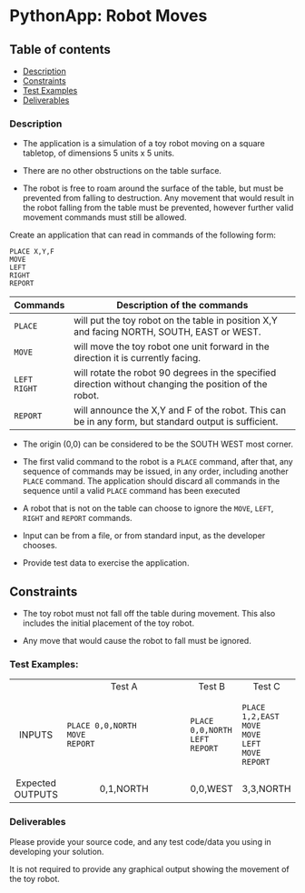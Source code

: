 # PythonApp: Robot Moves




## Table of contents
* [Description](#description)
* [Constraints](#constraints)
* [Test Examples](#test-examples)
* [Deliverables](#deliverables)

### Description

* The application is a simulation of a toy robot moving on a square tabletop, of dimensions 5 units x 5 units.

* There are no other obstructions on the table surface.

* The robot is free to roam around the surface of the table, but must be prevented from falling to destruction. Any movement that would result in the robot falling from the table must be prevented, however further valid movement commands must still be allowed.

Create an application that can read in commands of the following form:
```
PLACE X,Y,F
MOVE
LEFT
RIGHT
REPORT
```
<!-- ####################################################################### -->
| Commands  | Description of the commands |
| :--------  | -------- |
| ```PLACE```| will put the toy robot on the table in position X,Y and facing NORTH, SOUTH, EAST or WEST. |
| ```MOVE```| will move the toy robot one unit forward in the direction it is currently facing. |
| ```LEFT```<br /> ```RIGHT```| will rotate the robot 90 degrees in the specified direction without changing the position of the robot. |
| ```REPORT```| will announce the X,Y and F of the robot. This can be in any form, but standard output is sufficient. |
<!-- ####################################################################### -->

* The origin (0,0) can be considered to be the SOUTH WEST most corner.

* The first valid command to the robot is a `PLACE` command, after that, any sequence of commands may be issued, in any order, including another `PLACE` command. The application should discard all commands in the sequence until a valid `PLACE` command has been executed

* A robot that is not on the table can choose to ignore the `MOVE`, `LEFT`, `RIGHT` and `REPORT` commands.

* Input can be from a file, or from standard input, as the developer chooses.

* Provide test data to exercise the application.

## Constraints

* The toy robot must not fall off the table during movement. This also includes the initial placement of the toy robot.

* Any move that would cause the robot to fall must be ignored.

### Test Examples:

<!-- ####################################################################### -->
<div >
  <table >

  <!-- ----------------------------------------------------- -->
  <!-- ROW 0 -->
  <tr align="center">
  <td> </td> <td style="width:100%"> Test A </td> <td> Test B </td> <td> Test C </td>
  </tr>

  <!-- ----------------------------------------------------- -->
  <!-- ROW 1 -->
  <tr align="center">

  <td> INPUTS </td>
  <td align="left">

  ```
  PLACE 0,0,NORTH
  MOVE
  REPORT
  ```

  </td>

  <td align="left">


  ```
  PLACE 0,0,NORTH
  LEFT
  REPORT
  ```

  </td>

  <td align="left">


  ```
  PLACE 1,2,EAST
  MOVE
  MOVE
  LEFT
  MOVE
  REPORT
  ```

  </td>

  </tr>

  <!-- ----------------------------------------------------- -->
  <!-- ROW 2 -->
  <tr align="center">

  <td> Expected<br>OUTPUTS </td>

  <td>
  0,1,NORTH
  </td>

  <td>
  0,0,WEST
  </td>

  <td>
  3,3,NORTH
  </td>
  </tr>

  </table>
</div>
<!-- ####################################################################### -->

### Deliverables

Please provide your source code, and any test code/data you using in
developing your solution.

It is not required to provide any graphical output showing the
movement of the toy robot.
